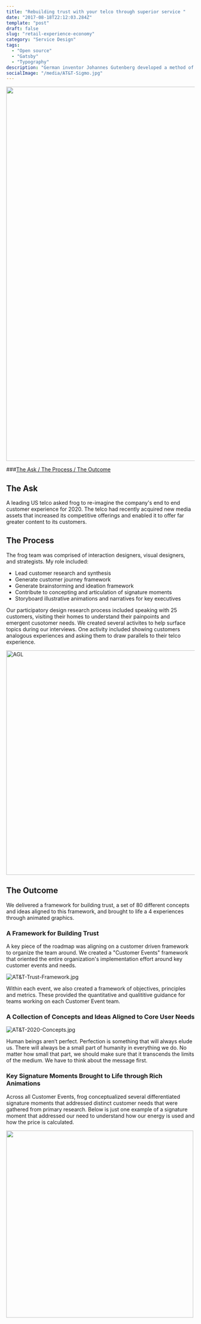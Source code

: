 ```yaml
---
title: "Rebuilding trust with your telco through superior service "
date: "2017-08-18T22:12:03.284Z"
template: "post"
draft: false
slug: "retail-experience-economy"
category: "Service Design"
tags:
  - "Open source"
  - "Gatsby"
  - "Typography"
description: "German inventor Johannes Gutenberg developed a method of movable type and used it to create one of the western world’s first major printed books, the “Forty–Two–Line” Bible."
socialImage: "/media/AT&T-Sigmo.jpg"
---
```


<img src="/media/AT&T-Sigmo.jpg" width="1000" />

###[The Ask / ](#the-ask) [The Process / ](#the-process) [The Outcome](#the-outcome)

## The Ask

A leading US telco asked frog to re-imagine the company's end to end customer experience for 2020. The telco had recently acquired new media assets that increased its competitive offerings and enabled it to offer far greater content to its customers. 

## The Process

The frog team was comprised of interaction designers, visual designers, and strategists. My role included: 
- Lead customer research and synthesis 
- Generate customer journey framework 
- Generate brainstorming and ideation framework
- Contribute to concepting and articulation of signature moments
- Storyboard illustrative animations and narratives for key executives

Our participatory design research process included speaking with 25 customers, visiting their homes to understand their painpoints and emergent cusotomer needs. We created several activites to help surface topics during our interviews. One activity included showing customers analogous experiences and asking them to draw parallels to their telco experience.

<img src="/media/AT&T-Research.jpg" alt="AGL" width="600"/>

## The Outcome

We delivered a framework for building trust, a set of 80 different concepts and ideas aligned to this framework, and brought to life a 4 experiences through animated graphics.

### A Framework for Building Trust

A key piece of the roadmap was aligning on a customer driven framework to organize the team around. We created a "Customer Events" framework that oriented the entire organization's implementation effort around key customer events and needs.

![AT&T-Trust-Framework.jpg](/media/AT&T-Trust-Framework.jpg)

Within each event, we also created a framework of objectives, principles and metrics. These provided the quantitative and qualititive guidance for teams working on each Customer Event team. 

### A Collection of Concepts and Ideas Aligned to Core User Needs

![AT&T-2020-Concepts.jpg](/media/AT&T-2020-Concepts.jpg)

Human beings aren’t perfect. Perfection is something that will always elude us. There will always be a small part of humanity in everything we do. No matter how small that part, we should make sure that it transcends the limits of the medium. We have to think about the message first. 

### Key Signature Moments Brought to Life through Rich Animations

Across all Customer Events, frog conceptualized several differentiated signature moments that addressed distinct customer needs that were gathered from primary research. Below is just one example of a signature moment that addressed our need to understand how our energy is used and how the price is calculated.

<img src="/media/AGL-Understand-My-Energy.jpg" width="500" />


